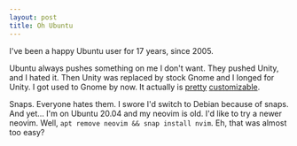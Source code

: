 ```yaml
---
layout: post
title: Oh Ubuntu
---
```


I've been a happy Ubuntu user for 17 years, since 2005.

Ubuntu always pushes something on me I don't want. They pushed Unity, and I hated it. Then Unity was replaced by stock Gnome and I longed for Unity. I got used to Gnome by now. It actually is [pretty](https://github.com/tasuki/dotrc/blob/master/gnome3.sh) [customizable](https://github.com/tasuki/dotrc/blob/master/gnome3-internet.sh).

Snaps. Everyone hates them. I swore I'd switch to Debian because of snaps. And yet... I'm on Ubuntu 20.04 and my neovim is old. I'd like to try a newer neovim. Well, `apt remove neovim && snap install nvim`. Eh, that was almost too easy?
